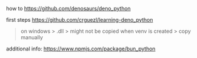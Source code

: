 how to
https://github.com/denosaurs/deno_python

first steps
https://github.com/crguezl/learning-deno_python

> on windows > .dll > might not be copied when venv is created > copy manually

additional info:
https://www.npmjs.com/package/bun_python
